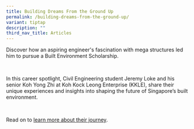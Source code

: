 ```yaml
---
title: Building Dreams From the Ground Up
permalink: /building-dreams-from-the-ground-up/
variant: tiptap
description: ""
third_nav_title: Articles
---
```

<p>Discover how an aspiring engineer's fascination with mega structures led
him to pursue a Built Environment Scholarship.</p>
<p>&nbsp;</p>
<p>In this career spotlight, Civil Engineering student Jeremy Loke and his
senior Koh Yong Zhi at Koh Kock Leong Enterprise (KKLE), share their unique
experiences and insights into shaping the future of Singapore’s built environment.</p>
<p>&nbsp;</p>
<p>Read on to <a href="https://brightsparks.com.sg/article.php?title=Building-Dreams-From-the-Ground-Up" rel="noopener noreferrer nofollow" target="_blank">learn more about&nbsp;their journey</a>.</p>